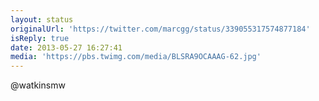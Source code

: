 ```yaml
---
layout: status
originalUrl: 'https://twitter.com/marcgg/status/339055317574877184'
isReply: true
date: 2013-05-27 16:27:41
media: 'https://pbs.twimg.com/media/BLSRA9OCAAAG-62.jpg'
---
```


@watkinsmw 
